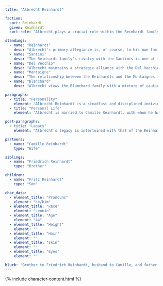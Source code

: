 ```yaml
---
title: "Albrecht Reinhardt"

faction:
  sort: Reinhardt
  given: Reinhardt
  sort-role: "Albrecht plays a crucial role within the Reinhardt family as a key advisor and strategist. His expertise in engineering and architecture complements the family's long-standing tradition of excellence in these fields. Albrecht's contributions to the family's business ventures and his guidance in political matters have helped to strengthen their position in Sen. He is also deeply involved in the upbringing and education of his son, Fritz, ensuring that he upholds the family's values and traditions."

standings:
  - name: "Reinhardt"
    desc: "Albrecht's primary allegiance is, of course, to his own family. He is deeply committed to preserving the Reinhardt legacy and ensuring the family's continued prominence in Sen. Albrecht's loyalty to his brother Friedrich and his role in the family's strategic planning are central to his identity."
  - name: "Santini"
    desc: "The Reinhardt family's rivalry with the Santinis is one of the most prominent in Sen. This tension was exacerbated by the failed marriage between Albrecht's nephew, Karl, and Francesca Santini. Albrecht harbors a deep-seated resentment towards the Santinis, seeing them as dishonorable rivals who threaten the Reinhardt family's standing."
  - name: "Del Vecchio"
    desc: "Albrecht maintains a strategic alliance with the Del Vecchio family, especially following the betrothal of his son, Fritz, to Lena Del Vecchio. This union is seen as a strengthening of ties between the two families, aimed at counterbalancing the influence of the Santinis. Albrecht values this relationship and works to ensure its success."
  - name: "Montaigne"
    desc: "The relationship between the Reinhardts and the Montaignes is one of mutual respect and occasional collaboration. The Montaignes' focus on commerce and trade complements the Reinhardts' expertise in engineering and architecture. Albrecht sees the Montaignes as valuable allies in maintaining the stability and prosperity of Sen."
  - name: "Blanchard"
    desc: "Albrecht views the Blanchard family with a mixture of caution and opportunity. While their political maneuvering can sometimes clash with the Reinhardts' interests, Albrecht recognizes the potential for mutually beneficial alliances. He remains vigilant in his interactions with the Blanchards, always seeking to advance his family's position."

paragraphs:
  - title: "Personality"
    element: "Albrecht Reinhardt is a steadfast and disciplined individual, embodying the values of the Reinhardt family: duty, honor, and tradition. He is known for his sharp mind, strategic thinking, and unwavering loyalty to his family. Albrecht's demeanor is often serious and reserved, reflecting his deep commitment to the family's legacy and their role in Sen's political landscape. Despite his stern exterior, he is a devoted family man and a respected figure within his community."
  - title: "Personal Life"
    element: "Albrecht is married to Camille Reinhardt, with whom he has a son named Fritz. He is the younger brother of Friedrich Reinhardt, the head of the family. Albrecht's dedication to his family is evident in his active involvement in their affairs and his role as a trusted advisor to his brother. He places a high value on family unity and works tirelessly to maintain the family's honor and influence within Sen."

post-paragraphs:
  - title: "Legacy"
    element: "Albrecht's legacy is intertwined with that of the Reinhardt family. His strategic acumen, dedication to family, and contributions to Sen's infrastructure have cemented his place as a key figure in the family's history. Albrecht's efforts to uphold the family's values and traditions ensure that the Reinhardt name remains synonymous with duty, honor, and excellence in Sen."

partners:
  - name: "Camille Reinhardt"
    type: "Wife"

siblings:
  - name: "Friedrich Reinhardt"
    type: "Brother"

children:
  - name: "Fritz Reinhardt"
    type: "Son"

char_data:
  - element_title: "Pronouns"
    element: "he/him"
  - element_title: "Race"
    element: "Leonin"
  - element_title: "Age"
    element: "44"
  - element_title: "Height"
    element: ""
  - element_title: "Hair"
    element: ""
  - element_title: "Skin"
    element: ""
  - element_title: "Eyes"
    element: ""

blurb: "Brother to Friedrich Reinhardt, husband to Camille, and father to Fritz."
---
```


{% include character-content.html %}